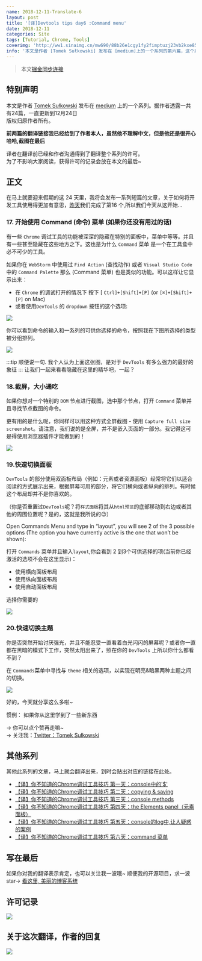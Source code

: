 ```yaml
---
name: 2018-12-11-Translate-6
layout: post
title: '[译]Devtools tips day6 :Command menu'
date: 2018-12-11
categories: Site
tags: [Tutorial, Chrome, Tools]
coverimg: 'http://ww1.sinaimg.cn/mw690/88b26e1cgy1fy2fimptuzj23vb2kxe85.jpg'
info: '本文是作者 [Tomek Sułkowski] 发布在 [medium]上的一个系列的第六篇，这个系列一共有24篇'
---
```


> 本文[掘金同步连接](https://juejin.im/post/5c0ee12551882545e24ef291)

## 特别声明

本文是作者 [Tomek Sułkowski](https://twitter.com/sulco) 发布在 [medium](https://medium.com) 上的一个系列。据作者透露一共有24篇，一直更新到12月24日<br>
版权归原作者所有。<br>

**前两篇的翻译链接我已经给到了作者本人，虽然他不理解中文，但是他还是很开心哈哈,截图在最后**<br>

译者在翻译前已经和作者沟通得到了翻译整个系列的许可。<br>
为了不影响大家阅读，获得许可的记录会放在本文的最后~<br>

## 正文

在马上就要迎来假期的这 24 天里，我将会发布一系列短篇的文章，关于如何将开发工具使用得更加有意思，[昨天](https://juejin.im/post/5c0a8ce6f265da6141716329)我们完成了第16 个,所以我们今天从这开始...

### 17. 开始使用 Command (命令) 菜单 (如果你还没有用过的话)

有一些 `Chrome` 调试工具的功能被深深的隐藏在特别的面板中，菜单中等等。并且有一些甚至隐藏在这些地方之下。这也是为什么 `Command` 菜单 是一个在工具盒中必不可少的工具。

如果你在 `WebStorm` 中使用过 `Find Action` (查找动作) 或者 `Visual Studio Code` 中的 `Command Palette` 那么 (Command 菜单) 也是类似的功能。可以这样让它显示出来：

- 在 `Chrome` 的调试打开的情况下 按下 [ `Ctrl]+[Shift]+[P]` (or `[⌘]+[Shift]+[P]` on Mac)
- 或者使用`DevTools` 的 `dropdown` 按钮的这个选项:

![](https://user-gold-cdn.xitu.io/2018/12/11/1679a2adf8945253?w=778&h=368&f=png&s=42299)

你可以看到命令的输入和一系列的可供你选择的命令，按照我在下图所选择的类型被分组排列。

![](https://user-gold-cdn.xitu.io/2018/12/11/1679a2e13926d71b?w=800&h=286&f=png&s=74054)

:::tip
顺便说一句. 我个人认为上面这张图，是对于 `DevTools` 有多么强力的最好的象征
:::
让我们一起来看看隐藏在这里的精华吧，一起？


### 18.截屏，大小通吃
如果你想对一个特别的 `DOM` 节点进行截图，选中那个节点，打开 `Command` 菜单并且寻找节点截图的命令。

更有用的是什么呢，你同样可以用这种方式全屏截图 - 使用 `Capture full size screenshot`。请注意，我们说的是全屏，并不是嵌入页面的一部分。我记得这可是得使用浏览器插件才能做到的！

![](https://user-gold-cdn.xitu.io/2018/12/11/1679a37dbce34984?w=1066&h=642&f=gif&s=2192222)

### 19.快速切换面板
`DevTools` 的部分使用双面板布局（例如：元素或者资源面板）经常将它们以适合阅读的方式展示出来，根据屏幕可用的部分，将它们横向或者纵向的排列。有时候这个布局却并不是你喜欢的。

（你是否重置过`DevTools`呢？将`样式面板`将其从`html预览`的底部移动到右边或者其他的周围位置呢？是的，这就是我所说的😉）

Open Commands Menu and type in “layout”, you will see 2 of the 3 possible options (The option you have currently active is the one that won’t be shown):

打开 `Commands` 菜单并且输入`layout`,你会看到 2 到3个可供选择的项(当前你已经激活的选项不会在这里显示)：

- 使用横向面板布局
- 使用纵向面板布局
- 使用自动面板布局

选择你需要的

![](https://user-gold-cdn.xitu.io/2018/12/11/1679a4aa44c58106?w=1332&h=564&f=gif&s=1107682)

### 20.快速切换主题
你是否突然开始讨厌强光，并且不能忍受一直看着白光闪闪的屏幕呢？或者你一直都在黑暗的模式下工作，突然太阳出来了，照在你的 `DevTools` 上所以你什么都看不到？

在 `Commands`菜单中寻找与 `theme` 相关的选项，以实现在明亮&暗黑两种主题之间的切换。

![](https://user-gold-cdn.xitu.io/2018/12/11/1679a56481366d25?w=1332&h=566&f=gif&s=1404584)

好的，今天就分享这么多啦~

惯例： 如果你从这里学到了一些新东西

→ 你可以点个赞再走嘛~<br>
→ 关注我：[Twitter：Tomek Sułkowski](https://twitter.com/sulco)

## 其他系列

其他此系列的文章，马上就会翻译出来，到时会贴出对应的链接在此处。

- [【译】你不知道的Chrome调试工具技巧 第一天：console中的'$'](https://juejin.im/post/5c09a80151882521c81168a2)
- [【译】你不知道的Chrome调试工具技巧 第二天：copying & saving](https://juejin.im/post/5c0a0d5ff265da61117a1c75)
- [【译】你不知道的Chrome调试工具技巧 第三天：console methods](https://juejin.im/post/5c0a8ce6f265da6141716329)
- [【译】你不知道的Chrome调试工具技巧 第四天：the Elements panel（元素面板）](https://juejin.im/post/5c0d2d85f265da612061a62f)
- [【译】你不知道的Chrome调试工具技巧 第五天：console的log中,让人疑惑的案例](https://juejin.im/post/5c0edc31f265da611c26d08a)
- [【译】你不知道的Chrome调试工具技巧 第六天：command 菜单](https://juejin.im/editor/posts/5c0ee12551882545e24ef291)

## 写在最后
如果你对我的翻译表示肯定，也可以关注我一波哦~
顺便我的开源项目，求一波 star→ [看这里, 美丽的博客系统](https://github.com/DendiSe7enGitHub/vue-blog-generater)


## 许可记录

![](https://user-gold-cdn.xitu.io/2018/12/7/16785bf236522479?w=648&h=675&f=png&s=103687)

## 关于这次翻译，作者的回复

![](https://user-gold-cdn.xitu.io/2018/12/7/167893638e8c8caf?w=646&h=672&f=jpeg&s=89766)